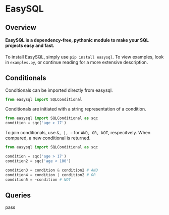 # EasySQL
## Overview
#### EasySQL is a dependency-free, pythonic module to make your SQL projects easy and fast.
To install EasySQL, simply use `pip install easysql`.
To view examples, look in `examples.py`, or continue reading for a more extensive description.

## Conditionals
Conditionals can be imported directly from easysql.
```python 
from easysql import SQLConditional
```
Conditionals are initiated with a string representation of a condition. 
```python
from easysql import SQLConditional as sqc
condition = sqc('age > 17')
```
To join conditionals, use `&, |, ~` for `AND, OR, NOT`, respecitvely. When compared, a new conditional is returned.
```python
from easysql import SQLConditional as sqc

condition = sqc('age > 17')
condition2 = sqc('age < 100')

condition3 = condition & condition2 # AND
condition4 = condition | condition2 # OR
condition5 = ~condition # NOT
```
## Queries
pass